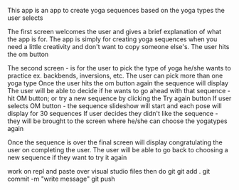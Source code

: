 This app is an app to create yoga sequences based on the yoga types the user selects

The first screen welcomes the user and gives a brief explanation of what the app is for.
The app is simply for creating yoga sequences when you need a little creativity and don't want to copy someone else's.
The user hits the om button

The second screen - is for the user to pick the type of yoga he/she wants to practice ex. backbends, inversions, etc.
The user can pick more than one yoga type
Once the user hits the om button again the sequence will display 
The user will be able to decide if he wants to go ahead with that sequence - hit OM button; or try a new sequence by clicking the Try again button
If user selects OM button - the sequence slideshow will start and each pose will display for 30 sequences
If user decides they didn't like the sequence - they will be brought to the screen where he/she can choose the yogatypes again

Once the sequence is over the final screen will display congratulating the user on completing the user.  The user will be able to go back to choosing a new sequence if they want to try it again

work on repl and paste over visual studio files then do git
git add .
git commit -m "write message"
git push
